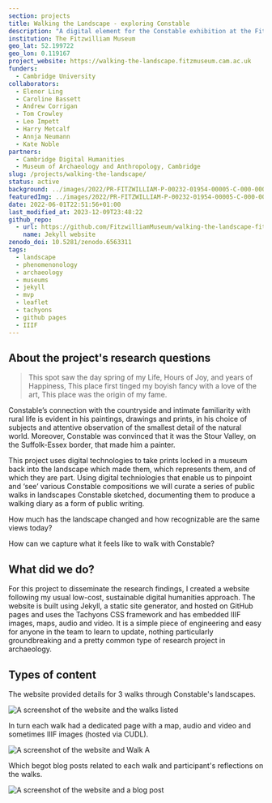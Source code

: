```yaml
---
section: projects
title: Walking the Landscape - exploring Constable
description: "A digital element for the Constable exhibition at the Fitzwilliam Museum"
institution: The Fitzwilliam Museum
geo_lat: 52.199722
geo_lon: 0.119167
project_website: https://walking-the-landscape.fitzmuseum.cam.ac.uk
funders:
  - Cambridge University 
collaborators:
  - Elenor Ling 
  - Caroline Bassett
  - Andrew Corrigan
  - Tom Crowley
  - Leo Impett
  - Harry Metcalf
  - Annja Neumann
  - Kate Noble
partners:
  - Cambridge Digital Humanities
  - Museum of Archaeology and Anthropology, Cambridge
slug: /projects/walking-the-landscape/
status: active
background: ../images/2022/PR-FITZWILLIAM-P-00232-01954-00005-C-000-00001_crop.jpg
featuredImg: ../images/2022/PR-FITZWILLIAM-P-00232-01954-00005-C-000-00001_crop.jpg
date: 2022-06-01T22:51:56+01:00
last_modified_at: 2023-12-09T23:48:22
github_repo: 
  - url: https://github.com/FitzwilliamMuseum/walking-the-landscape-fitz-cdh
    name: Jekyll website
zenodo_doi: 10.5281/zenodo.6563311
tags:
  - landscape
  - phenomenonology
  - archaeology
  - museums
  - jekyll
  - mvp
  - leaflet
  - tachyons
  - github pages
  - IIIF
---
```

## About the project's research questions

>This spot saw the day spring of my Life, Hours of Joy, and years of Happiness, This place first tinged my boyish fancy with a love of the art, This place was the origin of my fame.

Constable’s connection with the countryside and intimate familiarity with rural life is evident in his paintings, drawings and prints, in his choice of subjects and attentive observation of the smallest detail of the natural world. Moreover, Constable was convinced that it was the Stour Valley, on the Suffolk-Essex border, that made him a painter.

This project uses digital technologies to take prints locked in a museum back into the landscape which made them, which represents them, and of which they are part. Using digital techniologies that enable us to pinpoint and ‘see’ various Constable compositions we will curate a series of public walks in landscapes Constable sketched, documenting them to produce a walking diary as a form of public writing.

How much has the landscape changed and how recognizable are the same views today?

How can we capture what it feels like to walk with Constable?

## What did we do?

For this project to disseminate the research findings, I created a website following my usual low-cost, sustainable 
digital humanities approach. The website is built using Jekyll, a static site generator, and hosted on GitHub pages and 
uses the Tachyons CSS framework and has embedded IIIF images, maps, audio and video. It is a simple piece of 
engineering and easy for anyone in the team to learn to update, nothing particularly groundbreaking and a pretty common
type of research project in archaeology. 

## Types of content

The website provided details for 3 walks through Constable's landscapes. 

![A screenshot of the website and the walks listed](../images/2022/09/walks.jpg)

In turn each walk had a dedicated page with a map, audio and video and sometimes IIIF images (hosted via CUDL).

![A screenshot of the website and Walk A](../images/2022/09/walkA.jpg)

Which begot blog posts related to each walk and participant's reflections on the walks.

![A screenshot of the website and a blog post](../images/2022/09/walkA.jpg)

